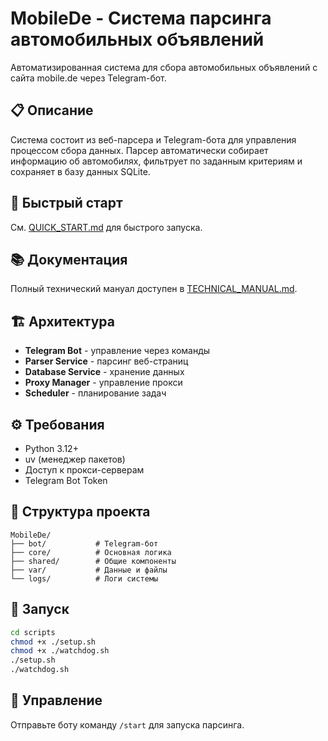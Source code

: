 # MobileDe - Система парсинга автомобильных объявлений

Автоматизированная система для сбора автомобильных объявлений с сайта mobile.de через Telegram-бот.

## 📋 Описание

Система состоит из веб-парсера и Telegram-бота для управления процессом сбора данных. Парсер автоматически собирает информацию об автомобилях, фильтрует по заданным критериям и сохраняет в базу данных SQLite.

## 🚀 Быстрый старт

См. [QUICK_START.md](QUICK_START.md) для быстрого запуска.

## 📚 Документация

Полный технический мануал доступен в [TECHNICAL_MANUAL.md](TECHNICAL_MANUAL.md).

## 🏗️ Архитектура

- **Telegram Bot** - управление через команды
- **Parser Service** - парсинг веб-страниц
- **Database Service** - хранение данных
- **Proxy Manager** - управление прокси
- **Scheduler** - планирование задач

## ⚙️ Требования

- Python 3.12+
- uv (менеджер пакетов)
- Доступ к прокси-серверам
- Telegram Bot Token

## 📁 Структура проекта

```
MobileDe/
├── bot/           # Telegram-бот
├── core/          # Основная логика
├── shared/        # Общие компоненты
├── var/           # Данные и файлы
└── logs/          # Логи системы
```

## 🚀 Запуск

```bash
cd scripts
chmod +x ./setup.sh
chmod +x ./watchdog.sh
./setup.sh
./watchdog.sh
```

## 📱 Управление

Отправьте боту команду `/start` для запуска парсинга.
